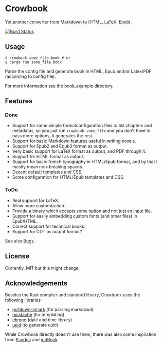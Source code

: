 Crowbook
========

Yet another converter from Markdown to (HTML, LaTeX, Epub).

[![Build Status](https://travis-ci.org/lise-henry/crowbook.svg?branch=master)](https://travis-ci.org/lise-henry/crowbook)

Usage
-----

```
$ crowbook some_file.book # or
$ cargo run some_file.book
```

Parse the config file and generate book in HTML, Epub and/or Latex/PDF
(according to config file).

For more information see the book_example directory.

Features
--------

### Done ###
* Support for some simple formatconfiguration files to
  list chapters and metadatas, so you just run `crowbook
  some_file` and you don't have to pass more options, it generates the
  rest.
* Support for basic Markdown features useful in writing novels.
* Support for Epub2 and Epub3 format as output.
* Very basic support for LaTeX format as output, and PDF through it.
* Support for HTML format as output.
* Support for basic french typography in HTML/Epub format, and by
that I mostly mean non-breaking spaces.
* Decent default templates and CSS.
* Some configuration for HTML/Epub templates and CSS.

### ToDo ###
* Real support for LaTeX.
* Allow more customization.
* Provide a binary which accepts some option and not just an input
file.
* Support for easily embedding custom fonts (and other files) in
Epub/HTML.
* Correct support for technical books.
* Support for ODT as output format?

See also [Bugs](Bugs.md).

License 
-------

Currently, MIT but this might change.

Acknowledgements
----------------

Besides the Rust compiler and standard library, Crowbook uses the
following libraries:

* [pulldown-cmark](https://crates.io/crates/pulldown-cmark) (for
parsing markdown)
* [mustache](https://crates.io/crates/pulldown-cmark) (for templating)
* [chrono](https://crates.io/crates/chrono) (date and time library)
* [uuid](https://crates.io/crates/uuid) (to generate uuid)

While Crowbook directly doesn't use them, there was also some
inspiration from [Pandoc](http://pandoc.org/) and [mdBook](https://github.com/azerupi/mdBook).


